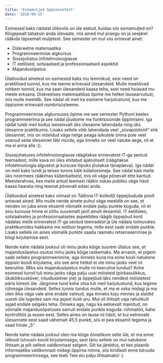 ```yaml
---
title: 'Esmamuljed õppeainetest'
date: '2018-09-15'
---
```


Esimesed kaks nädalat ülikoolis on üle elatud, kuidas siis esmamuljed on? Kõigepealt tahaksin anda ülevaate, mis ained mul praegu on ja seejärel rääkida täpsemalt muljetest. See semester on mul viis erinevat ainet:

- Diskreetne matemaatika
- Programmeerimise algkursus
- Sissejuhatus infotehnoloogiasse
- IT eetilised, sotsiaalsed ja professionaalsed aspektid
- Majandusõpetus

Ülaltoodud ainetest on esimesed kaks mu lemmikud, sest need on praktilised tunnid, kus me teeme erinevaid ülesandeid. Mulle meeldivad rohkem tunnid, kus ma saan ülesandeid kaasa teha, sest need hoiavad mu meele erksana. Diskreetses matemaatikas õpime me hetkel lausearvutust, mis mulle meeldib. See nädal oli meil ka esimene harjutustund, kus me õppisime erinevaid numbrisüsteeme.

Programmeerimise algkursuses õpime me see semester Pythoni keeles programmeerima ja see nädal jõudsime me funktsioonide õppimiseni. Iga nädal tuleb meil kodus iseseisvalt üks ülesanne lahendada ning üks ülesanne praktikumis. Lisaks sellele võib lahendada veel „süvapüütonit“ ehk ülesannet, mis on mõeldud väga helge peaga isikutele (mina pole veel osanud seda ülesannet läbi murda, aga õnneks on veel natuke aega, nii et ma ei anna alla :)).

Sissejuhatuses infotehnoloogiasse räägitakse erinevatest IT-ga seotud teemadest, mille kava on üles ehitatud ajalooliselt (räägitakse infotehnoloogia algusest ja kursuse lõpuks jõutakse tänapäeva). Iga nädal on meil kaks tundi ja teises tunnis käib külalisesineja. See nädal käis meile üks noormees rääkimas küberkaitsest, mis oli väga põnevalt ette kantud. Meesterahvas, kes meile antud teemast rääkis oskas publiku väga hästi kaasa haarata ning teemat põnevalt edasi anda.

Ülaltoodud ainetest kaks viimast on Tallinna IT-kolledži õppejõudude poolt antavad ained. Mis mulle nende ainete puhul väga meeldib on see, et nendes on juba enne eksamit võimalik endale palju punkte koguda, nii et sinu kursuse hinne ei sõltu suuremalt jaolt ainult eksamist. IT eetilistes, sotsiaalsetes ja professionaalsetes aspektides räägib õppejõud kord nädalas meile erinevatest IT-ga seotud teemadest ja üle nädala toimuvates praktikumides hakkame me esitlusi tegema, mille eest saab endale punkte. Lisaks sellele on aines võimalik punkte saada raamatu retsenseerimise ja blogi kirjutamise eest.

Nende kahe nädala jooksul oli minu jaoks kõige suurem üllatus see, et majandusõpetus osutus minu jaoks kõige raskemaks. Ma arvasin, et pigem saab selleks programmeerimine, aga õnneks kuna ma enne kooli natukene õppisin koodi kirjutama, siis see aine hetkel ei ole minu jaoks veel nii keeruline. Miks siis majandusõpetus mulle nii keeruline tundus? Kohe esimesel tunnil tuli minu jaoks väga palju uusi mõisteid (piirkasulikkus, ükskõiksuskõver, nõudluskõver jne) ja õppejõud läks nendest mõistetest päris kiiresti üle. Järgmine tund kohe otsa tuli meil harjutustund, kus tegime rühmaga ülesandeid. Selles tunnis tundus mulle, et ma ei oska midagi ja ma olen ikka väga vale aine endale valinud, aga õnneks koju minnes ja slaidid uuesti üle lugedes sain ma asjast ilusti aru. Mul oli lihtsalt vaja rahulikult asjad endale selgeks teha. Õnneks aga, nagu ka eelnevalt mainitud, on võimalik majandusõpetuses samuti endale punkte koguda: rühmatöö, kahe kontrolltöö ja essee eest. Selles aines on lausa nii hästi, et kui eelnevate ülesannete eest saad vähemalt 45,5 punkti, siis ei pea eksamit tegema ja saad hinde „5“.

Nende kahe nädala jooksul olen ma kõige õnnelikum selle üle, et ma enne ülikooli tutvusin koodi kirjutamisega, sest tänu sellele on mul natukene lihtsam ja pilt sellest valdkonnast selgem. Siit ka järeldus, et kes plaanib informaatika valdkonnast midagi õppima minna, siis kindlasti enne tutvuda programmeerimisega, see teeb Teie elu palju lihtsamaks! :)
